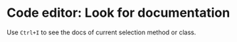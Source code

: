 # Code editor: Look for documentation

Use `Ctrl+I` to see the docs of current selection method or class.
